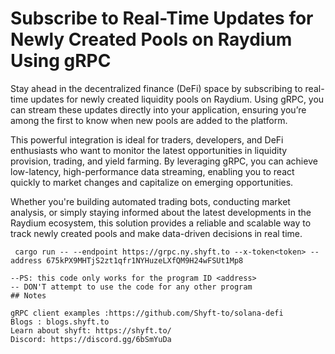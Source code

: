 # Subscribe to Real-Time Updates for Newly Created Pools on Raydium Using gRPC

Stay ahead in the decentralized finance (DeFi) space by subscribing to real-time updates for newly created liquidity pools on Raydium. Using gRPC, you can stream these updates directly into your application, ensuring you’re among the first to know when new pools are added to the platform.

This powerful integration is ideal for traders, developers, and DeFi enthusiasts who want to monitor the latest opportunities in liquidity provision, trading, and yield farming. By leveraging gRPC, you can achieve low-latency, high-performance data streaming, enabling you to react quickly to market changes and capitalize on emerging opportunities.

Whether you're building automated trading bots, conducting market analysis, or simply staying informed about the latest developments in the Raydium ecosystem, this solution provides a reliable and scalable way to track newly created pools and make data-driven decisions in real time.

```
 cargo run -- --endpoint https://grpc.ny.shyft.to --x-token<token> --address 675kPX9MHTjS2zt1qfr1NYHuzeLXfQM9H24wFSUt1Mp8

--PS: this code only works for the program ID <address>
-- DON'T attempt to use the code for any other program
## Notes

gRPC client examples :https://github.com/Shyft-to/solana-defi
Blogs : blogs.shyft.to
Learn about shyft: https://shyft.to/
Discord: https://discord.gg/6bSmYuDa